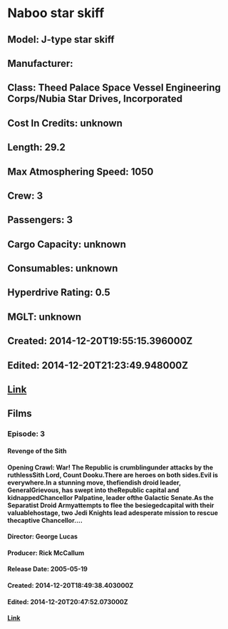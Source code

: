 # Naboo star skiff
## Model: J-type star skiff
## Manufacturer: 
## Class: Theed Palace Space Vessel Engineering Corps/Nubia Star Drives, Incorporated
## Cost In Credits: unknown
## Length: 29.2
## Max Atmosphering Speed: 1050
## Crew: 3
## Passengers: 3
## Cargo Capacity: unknown
## Consumables: unknown
## Hyperdrive Rating: 0.5
## MGLT: unknown
## Created: 2014-12-20T19:55:15.396000Z
## Edited: 2014-12-20T21:23:49.948000Z
## [Link](https://swapi.dev/api/starships/64/)
## Films
### Episode: 3
#### Revenge of the Sith
#### Opening Crawl: War! The Republic is crumblingunder attacks by the ruthlessSith Lord, Count Dooku.There are heroes on both sides.Evil is everywhere.In a stunning move, thefiendish droid leader, GeneralGrievous, has swept into theRepublic capital and kidnappedChancellor Palpatine, leader ofthe Galactic Senate.As the Separatist Droid Armyattempts to flee the besiegedcapital with their valuablehostage, two Jedi Knights lead adesperate mission to rescue thecaptive Chancellor....
#### Director: George Lucas
#### Producer: Rick McCallum
#### Release Date: 2005-05-19
#### Created: 2014-12-20T18:49:38.403000Z
#### Edited: 2014-12-20T20:47:52.073000Z
#### [Link](https://swapi.dev/api/films/6/)